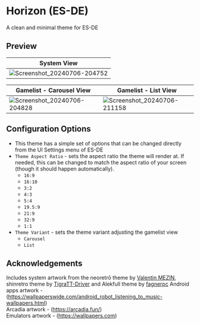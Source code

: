 # Horizon (ES-DE)
A clean and minimal theme for ES-DE

## **Preview**
| System View |
|----|
| ![Screenshot_20240706-204752](https://github.com/RobZombie9043/horizon-es-de/assets/77545967/549e5386-3b95-4759-b506-42cf25677bd7) |


| Gamelist - Carousel View | Gamelist - List View |
|----|----|
| ![Screenshot_20240706-204828](https://github.com/RobZombie9043/horizon-es-de/assets/77545967/4456dbbd-06e4-48e1-84b5-b90cb9793fe5) | ![Screenshot_20240706-211158](https://github.com/RobZombie9043/horizon-es-de/assets/77545967/d25fa8cf-3cec-4959-8900-3a2c894b0361) |


## **Configuration Options**

- This theme has a simple set of options that can be changed directly from the UI Settings menu of ES-DE
- `Theme Aspect Ratio` - sets the aspect ratio the theme will render at. If needed, this can be changed to match the aspect ratio of your screen (though it should happen automatically).
   - `16:9`
   - `16:10`
   - `3:2`
   - `4:3`
   - `5:4`
   - `19.5:9`
   - `21:9`
   - `32:9`
   - `1:1`
- `Theme Variant` - sets the theme variant adjusting the gamelist view
   - `Carousel`
   - `List`  

## **Acknowledgements**

Includes system artwork from the neoretrō theme by [Valentin MEZIN](https://github.com/valsou), shinretro theme by [TigraTT-Driver](https://github.com/TigraTT-Driver) and Alekfull theme by [fagnerpc](https://github.com/fagnerpc)
Android apps artwork - (https://wallpaperswide.com/android_robot_listening_to_music-wallpapers.html)  
Arcadia artwork - (https://arcadia.fun/)  
Emulators artwork - (https://wallpapers.com)  

